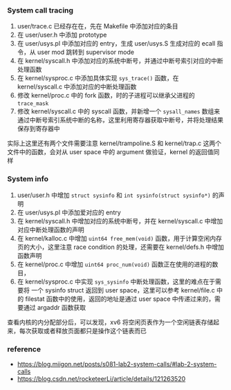 ### System call tracing

1. user/trace.c 已经存在在，先在 Makefile 中添加对应的条目
2. 在 user/user.h 中添加 prototype
3. 在 user/usys.pl 中添加对应的 entry，生成 user/usys.S 生成对应的 ecall 指令，从 user mod 跳转到 supervisor mode
4. 在 kernel/syscall.h 中添加对应的系统中断号，并通过中断号索引对应的中断处理函数
5. 在 kernel/sysproc.c 中添加具体实现 `sys_trace()` 函数，在 kernel/syscall.c 中添加对应的中断处理函数
5. 修改 kernel/proc.c 中的 fork 函数，时的子进程可以继承父进程的 `trace_mask`
6. 修改 kernel/syscall.c 中的 syscall 函数，并新增一个 `sysall_names` 数组来通过中断号索引系统中断的名称，这里利用寄存器获取中断号，并将处理结果保存到寄存器中

实际上这里还有两个文件需要注意 kernel/trampoline.S 和 kernel/trap.c 这两个文件中的函数，会对从 user space 中的 argument 做验证，kernel 的返回值同样


### System info

1. user/user.h 中增加 `struct sysinfo` 和 `int sysinfo(struct sysinfo*)` 的声明
2. 在 user/usys.pl 中添加爱对应的 entry
3. 在 kernel/syscall.h 中增加对应的系统中断号，并在 kernel/syscall.c 中增加对应中断处理函数的声明
4. 在 kernel/kalloc.c 中增加 `uint64 free_mem(void)` 函数，用于计算空闲内存页的大小，这里注意 race condition 的处理，还需要在 kernel/defs.h 中增加函数声明
5. 在 kernel/proc.c 中增加 `uint64 proc_num(void)` 函数正在使用的进程的数目，
6. 在 kernel/sysproc.c 中实现 `sys_sysinfo` 中断处理函数，这里的难点在于需要将 一个 sysinfo  struct 返回到 user space，这里可以参考 kernel/file.c 中的 filestat 函数中的使用，返回的地址是通过 user space 中传递过来的，需要通过 argaddr 函数获取

查看内核的内分配部分后，可以发现，xv6 将空闲页表作为一个空闲链表存储起来，每次获取或者释放页面都只是操作这个链表而已

### reference

- https://blog.miigon.net/posts/s081-lab2-system-calls/#lab-2-system-calls
- https://blog.csdn.net/rocketeerLi/article/details/121263520
